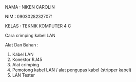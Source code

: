 NAMA    : NIKEN CAROLIN

NIM     : 09030282327071

KELAS   : TEKNIK KOMPUTER 4 C

Cara crimping kabel LAN 

Alat Dan Bahan :

1. Kabel LAN
2. Konektor RJ45
3. Alat crimping
4. Pemotong kabel LAN / alat pengupas kabel (stripper kabel)
5. LAN Tester
